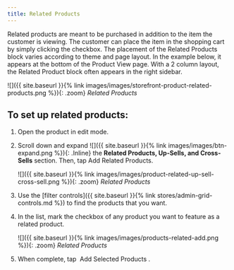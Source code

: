 ```yaml
---
title: Related Products
---
```


Related products are meant to be purchased in addition to the item the customer is viewing. The customer can place the item in the shopping cart by simply clicking the checkbox. The placement of the Related Products block varies according to theme and page layout. In the example below, it appears at the bottom of the Product View page. With a 2 column layout, the Related Product block often appears in the right sidebar.

![]({{ site.baseurl }}{% link images/images/storefront-product-related-products.png %}){: .zoom}
*Related Products*

## To set up related products:

1. Open the product in edit mode.

1. Scroll down and expand ![]({{ site.baseurl }}{% link images/images/btn-expand.png %}){: .Inline} the **Related Products, Up-Sells, and Cross-Sells** section. Then, tap <span class="btn">Add Related Products</span>.

    ![]({{ site.baseurl }}{% link images/images/product-related-up-sell-cross-sell.png %}){: .zoom}
    *Related Products*

1. Use the [filter controls]({{ site.baseurl }}{% link stores/admin-grid-controls.md %}) to find the products that you want.

1. In the list, mark the checkbox of any product you want to feature as a related product.

    ![]({{ site.baseurl }}{% link images/images/products-related-add.png %}){: .zoom}
    *Related Products*

1. When complete, tap <span class="btn"> Add Selected Products </span>.
